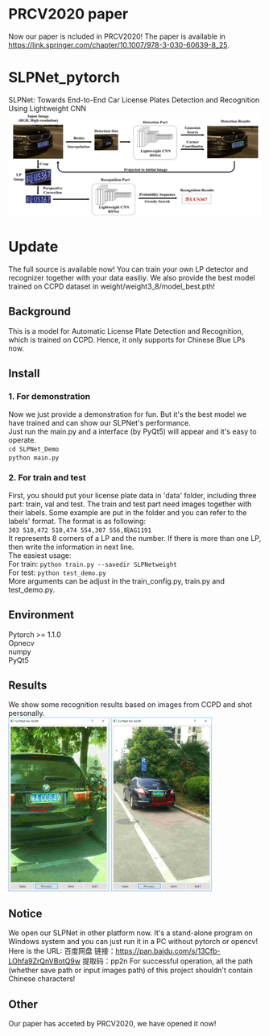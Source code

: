 # PRCV2020 paper
Now our paper is ncluded in PRCV2020! The paper is available in https://link.springer.com/chapter/10.1007/978-3-030-60639-8_25.
# SLPNet_pytorch
SLPNet: Towards End-to-End Car License Plates Detection and Recognition Using Lightweight CNN<br>
![SLPNet structure](./example_pictures/structure.jpg)

# Update
The full source is available now! You can train your own LP detector and recognizer together with your data easiliy. We also provide the best model trained on CCPD dataset in weight/weight3_8/model_best.pth!

## Background
This is a model for Automatic License Plate Detection and Recognition, which is trained on CCPD. Hence, it only supports for Chinese Blue LPs now.

## Install
### 1. For demonstration
Now we just provide a demonstration for fun. But it's the best model we have trained and can show our SLPNet's performance.<br>
Just run the main.py and a interface (by PyQt5) will appear and it's easy to operate.<br>
`cd SLPNet_Demo`<br>
`python main.py`

### 2. For train and test
First, you should put your license plate data in 'data' folder, including three part: train, val and test. The train and test part need images together with their labels. Some example are put in the folder and you can refer to the labels' format. The format is as following:<br>
`303 510,472 510,474 554,307 556,皖AG1191`<br>
It represents 8 corners of a LP and the number. If there is more than one LP, then write the information in next line.<br>
The easiest usage:<br>
For train: `python train.py --savedir SLPNetweight`<br>
For test: `python test_demo.py`<br>
More arguments can be adjust in the train_config.py, train.py and test_demo.py.

## Environment
Pytorch >= 1.1.0<br>
Opnecv<br>
numpy<br>
PyQt5<br>

## Results
We show some recognition results based on images from CCPD and shot personally.<br>
<img src="./example_pictures/example3.PNG" width="200"  alt="example1"/>
<img src="./example_pictures/example4.PNG" width="200"  alt="example2"/><br/>

## Notice
We open our SLPNet in other platform now. It's a stand-alone program on Windows system and you can just run it in a PC without pytorch or opencv! Here is the URL: 百度网盘 链接：https://pan.baidu.com/s/13Cfb-LOhfa9ZrQnVBotQ9w    提取码：pp2n
For successful operation, all the path (whether save path or input images path) of this project shouldn't contain Chinese characters!

## Other
Our paper has acceted by PRCV2020, we have opened it now!
